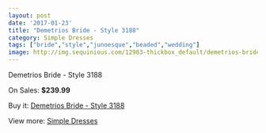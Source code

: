 ```yaml
---
layout: post
date: '2017-01-23'
title: "Demetrios Bride - Style 3188"
category: Simple Dresses
tags: ["bride","style","junoesque","beaded","wedding"]
image: http://img.sequinious.com/12983-thickbox_default/demetrios-bride-style-3188.jpg
---
```

Demetrios Bride - Style 3188

On Sales: **$239.99**
<a href="https://www.sequinious.com/simple-dresses/6103-demetrios-bride-style-3188.html"><amp-img layout="responsive" width="600" height="600" src="//img.sequinious.com/12983-thickbox_default/demetrios-bride-style-3188.jpg" alt="Demetrios Bride - Style 3188 0" /></a>
<a href="https://www.sequinious.com/simple-dresses/6103-demetrios-bride-style-3188.html"><amp-img layout="responsive" width="600" height="600" src="//img.sequinious.com/12987-thickbox_default/demetrios-bride-style-3188.jpg" alt="Demetrios Bride - Style 3188 1" /></a>
<a href="https://www.sequinious.com/simple-dresses/6103-demetrios-bride-style-3188.html"><amp-img layout="responsive" width="600" height="600" src="//img.sequinious.com/12986-thickbox_default/demetrios-bride-style-3188.jpg" alt="Demetrios Bride - Style 3188 2" /></a>
<a href="https://www.sequinious.com/simple-dresses/6103-demetrios-bride-style-3188.html"><amp-img layout="responsive" width="600" height="600" src="//img.sequinious.com/12985-thickbox_default/demetrios-bride-style-3188.jpg" alt="Demetrios Bride - Style 3188 3" /></a>
<a href="https://www.sequinious.com/simple-dresses/6103-demetrios-bride-style-3188.html"><amp-img layout="responsive" width="600" height="600" src="//img.sequinious.com/12984-thickbox_default/demetrios-bride-style-3188.jpg" alt="Demetrios Bride - Style 3188 4" /></a>

Buy it: [Demetrios Bride - Style 3188](https://www.sequinious.com/simple-dresses/6103-demetrios-bride-style-3188.html "Demetrios Bride - Style 3188")

View more: [Simple Dresses](https://www.sequinious.com/5-simple-dresses "Simple Dresses")